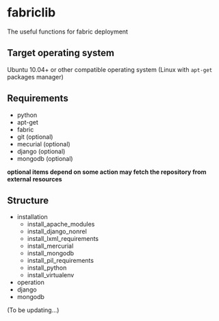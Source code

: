fabriclib
=========

The useful functions for fabric deployment

## Target operating system

Ubuntu 10.04+ or other compatible operating system (Linux with `apt-get` packages manager)

## Requirements

* python
* apt-get
* fabric
* git (optional)
* mecurial (optional)
* django (optional)
* mongodb (optional)


**optional items depend on some action may fetch the repository from external resources**

## Structure

* installation
	* install_apache_modules
	* install_django_nonrel
	* install_lxml_requirements
	* install_mercurial
	* install_mongodb
	* install_pil_requirements
	* install_python
	* install_virtualenv
* operation
* django
* mongodb

(To be updating...)

